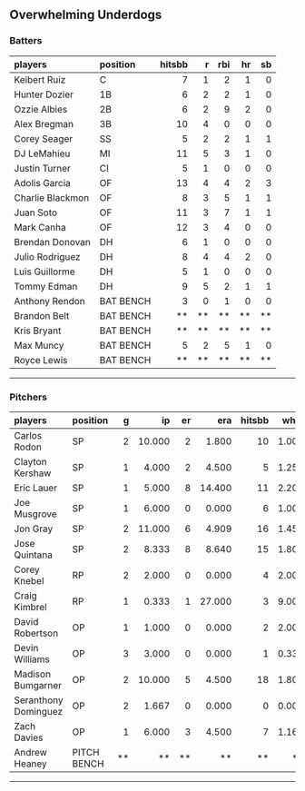 ## Overwhelming Underdogs

### Batters

 
|players          |position  | hitsbb|  r| rbi| hr| sb| 
|:----------------|:---------|------:|--:|---:|--:|--:| 
|Keibert Ruiz     |C         |      7|  1|   2|  1|  0| 
|Hunter Dozier    |1B        |      6|  2|   2|  1|  0| 
|Ozzie Albies     |2B        |      6|  2|   9|  2|  0| 
|Alex Bregman     |3B        |     10|  4|   0|  0|  0| 
|Corey Seager     |SS        |      5|  2|   2|  1|  1| 
|DJ LeMahieu      |MI        |     11|  5|   3|  1|  0| 
|Justin Turner    |CI        |      5|  1|   0|  0|  0| 
|Adolis Garcia    |OF        |     13|  4|   4|  2|  3| 
|Charlie Blackmon |OF        |      8|  3|   5|  1|  1| 
|Juan Soto        |OF        |     11|  3|   7|  1|  1| 
|Mark Canha       |OF        |     12|  3|   4|  0|  0| 
|Brendan Donovan  |DH        |      6|  1|   0|  0|  0| 
|Julio Rodriguez  |DH        |      8|  4|   4|  2|  0| 
|Luis Guillorme   |DH        |      5|  1|   0|  0|  0| 
|Tommy Edman      |DH        |      9|  5|   2|  1|  1| 
|Anthony Rendon   |BAT BENCH |      3|  0|   1|  0|  0| 
|Brandon Belt     |BAT BENCH |     **| **|  **| **| **| 
|Kris Bryant      |BAT BENCH |     **| **|  **| **| **| 
|Max Muncy        |BAT BENCH |      5|  2|   5|  1|  0| 
|Royce Lewis      |BAT BENCH |     **| **|  **| **| **| 

* * *

### Pitchers

 
|players              |position    |  g|     ip| er|    era| hitsbb|  whip| so|  w| sv| 
|:--------------------|:-----------|--:|------:|--:|------:|------:|-----:|--:|--:|--:| 
|Carlos Rodon         |SP          |  2| 10.000|  2|  1.800|     10| 1.000| 13|  1|  0| 
|Clayton Kershaw      |SP          |  1|  4.000|  2|  4.500|      5| 1.250|  4|  0|  0| 
|Eric Lauer           |SP          |  1|  5.000|  8| 14.400|     11| 2.200|  2|  0|  0| 
|Joe Musgrove         |SP          |  1|  6.000|  0|  0.000|      6| 1.000|  8|  1|  0| 
|Jon Gray             |SP          |  2| 11.000|  6|  4.909|     16| 1.455| 13|  0|  0| 
|Jose Quintana        |SP          |  2|  8.333|  8|  8.640|     15| 1.800|  9|  0|  0| 
|Corey Knebel         |RP          |  2|  2.000|  0|  0.000|      4| 2.000|  2|  0|  2| 
|Craig Kimbrel        |RP          |  1|  0.333|  1| 27.000|      3| 9.000|  1|  0|  0| 
|David Robertson      |OP          |  1|  1.000|  0|  0.000|      2| 2.000|  2|  0|  0| 
|Devin Williams       |OP          |  3|  3.000|  0|  0.000|      1| 0.333|  1|  0|  0| 
|Madison Bumgarner    |OP          |  2| 10.000|  5|  4.500|     18| 1.800|  8|  0|  0| 
|Seranthony Dominguez |OP          |  2|  1.667|  0|  0.000|      0| 0.000|  3|  1|  0| 
|Zach Davies          |OP          |  1|  6.000|  3|  4.500|      7| 1.167|  7|  0|  0| 
|Andrew Heaney        |PITCH BENCH | **|     **| **|     **|     **|    **| **| **| **| 


* * *


